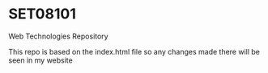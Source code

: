 # SET08101
Web Technologies Repository

This repo is based on the index.html file
so any changes made there will be seen in my website
